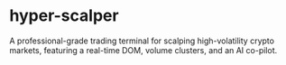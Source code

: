 # hyper-scalper
A professional-grade trading terminal for scalping high-volatility crypto markets, featuring a real-time DOM, volume clusters, and an AI co-pilot.
